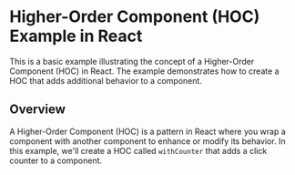 # Higher-Order Component (HOC) Example in React

This is a basic example illustrating the concept of a Higher-Order Component (HOC) in React. The example demonstrates how to create a HOC that adds additional behavior to a component.

## Overview

A Higher-Order Component (HOC) is a pattern in React where you wrap a component with another component to enhance or modify its behavior. In this example, we'll create a HOC called `withCounter` that adds a click counter to a component.
